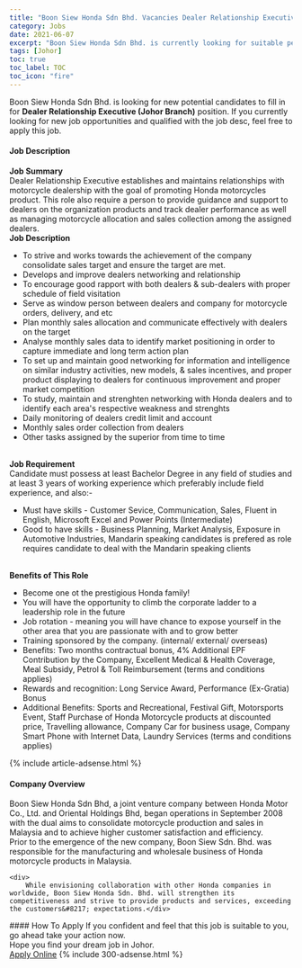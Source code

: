 ```yaml
---
title: "Boon Siew Honda Sdn Bhd. Vacancies Dealer Relationship Executive (Johor Branch)" 
category: Jobs 
date: 2021-06-07 
excerpt: "Boon Siew Honda Sdn Bhd. is currently looking for suitable person to fill in the Dealer Relationship Executive (Johor Branch) which based in Johor" 
tags: [Johor] 
toc: true 
toc_label: TOC 
toc_icon: "fire" 
--- 
```


<p>Boon Siew Honda Sdn Bhd. is looking for new potential candidates to fill in for <b>Dealer Relationship Executive (Johor Branch)</b> position. If you currently looking for new job opportunities and qualified with the job desc, feel free to apply this job.
</p><div><div><h4>Job Description</h4></div><div><div><span><div><div><div><strong>Job Summary</strong><br>Dealer Relationship Executive establishes and maintains relationships with motorcycle dealership with the goal of promoting Honda motorcycles product. This role also require a person to provide guidance and support to dealers on the organization products and track dealer performance as well as managing motorcycle allocation and sales collection among the assigned dealers.</div><div><strong>Job Description</strong></div><ul><li>To strive and works towards the achievement of the company consolidate sales target and ensure the target are met.</li><li>Develops and improve dealers networking and relationship</li><li>To encourage good rapport with both dealers &amp; sub-dealers with proper schedule of field visitation</li><li>Serve as window person between dealers and company for motorcycle orders, delivery, and etc</li><li>Plan monthly sales allocation and communicate effectively with dealers on the target</li><li>Analyse monthly sales data to identify market positioning in order to capture immediate and long term action plan</li><li>To set up and maintain good networking for information and intelligence on similar industry activities, new models, &amp; sales incentives, and proper product displaying to dealers for continuous improvement and proper market competition</li><li>To study, maintain and strenghten networking with Honda dealers and to identify each area's respective weakness and strenghts</li><li>Daily monitoring of dealers credit limit and account</li><li>Monthly sales order collection from dealers</li><li>Other tasks assigned by the superior from time to time</li></ul><div><br><strong>Job Requirement</strong><br>Candidate must possess at least Bachelor Degree in any field of studies and at least 3 years of working experience which preferably include field experience, and also:-</div><ul><li>Must have skills - Customer Sevice, Communication, Sales, Fluent in English, Microsoft Excel and Power Points (Intermediate)</li><li>Good to have skills - Business Planning, Market Analysis, Exposure in Automotive Industries, Mandarin speaking candidates is prefered as role requires candidate to deal with the Mandarin speaking clients</li></ul><div><br><strong>Benefits of This Role</strong></div><ul><li>Become one ot the prestigious Honda family!</li><li>You will have the opportunity to climb the corporate ladder to a leadership role in the future</li><li>Job rotation - meaning you will have chance to expose yourself in the other area that you are passionate with and to grow better</li><li>Training sponsored by the company. (internal/ external/ overseas)</li><li>Benefits: Two months contractual bonus, 4% Additional EPF Contribution by the Company, Excellent Medical &amp; Health Coverage, Meal Subsidy, Petrol &amp; Toll Reimbursement (terms and conditions applies)</li><li>Rewards and recognition: Long Service Award, Performance (Ex-Gratia) Bonus</li><li>Additional Benefits: Sports and Recreational, Festival Gift, Motorsports Event, Staff Purchase of Honda Motorcycle products at discounted price, Travelling allowance, Company Car for business usage, Company Smart Phone with Internet Data, Laundry Services (terms and conditions applies)</li></ul></div></div></span></div></div></div> 
{% include article-adsense.html %} 
<div><div><h4>Company Overview</h4></div><div><div><span><div><div>
	Boon Siew Honda Sdn Bhd, a joint venture company between Honda Motor Co., Ltd. and Oriental Holdings Bhd, began operations in September 2008 with the dual aims to consolidate motorcycle production and sales in Malaysia and to achieve higher customer satisfaction and efficiency.</div>
<div>
	Prior to the emergence of the new company, Boon Siew Sdn. Bhd. was responsible for the manufacturing and wholesale business of Honda motorcycle products in Malaysia.
	
	<div>
		While envisioning collaboration with other Honda companies in worldwide, Boon Siew Honda Sdn. Bhd. will strengthen its competitiveness and strive to provide products and services, exceeding the customers&#8217; expectations.</div>
</div></div></span></div></div></div> 
#### How To Apply 
If you confident and feel that this job is suitable to you, go ahead take your action now. <br/> 
Hope you find your dream job in Johor. <br/> 
<a href="https://www.jobstreet.com.my/en/job/dealer-relationship-executive-johor-branch-4583030?jobId=jobstreet-my-job-4583030&" class="btn btn--info" target="_blank" rel="nofollow noopenner">Apply Online</a> 
{% include 300-adsense.html %} 